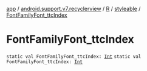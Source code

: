 [app](../../../index.md) / [android.support.v7.recyclerview](../../index.md) / [R](../index.md) / [styleable](index.md) / [FontFamilyFont_ttcIndex](./-font-family-font_ttc-index.md)

# FontFamilyFont_ttcIndex

`static val FontFamilyFont_ttcIndex: `[`Int`](https://kotlinlang.org/api/latest/jvm/stdlib/kotlin/-int/index.html)
`static val FontFamilyFont_ttcIndex: `[`Int`](https://kotlinlang.org/api/latest/jvm/stdlib/kotlin/-int/index.html)